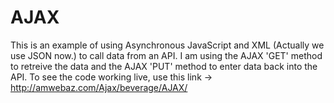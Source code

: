 # AJAX
This is an example of using Asynchronous JavaScript and XML (Actually we use JSON now.) to call data from an API. I am using the AJAX 'GET' method to retreive the data and the AJAX 'PUT' method to enter data back into the API. To see the code working live, use this link -> http://amwebaz.com/Ajax/beverage/AJAX/
